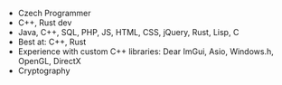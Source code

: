 - Czech Programmer
- C++, Rust dev
- Java, C++, SQL, PHP, JS, HTML, CSS, jQuery, Rust, Lisp, C
- Best at: C++, Rust
- Experience with custom C++ libraries: Dear ImGui, Asio, Windows.h, OpenGL, DirectX
- Cryptography
